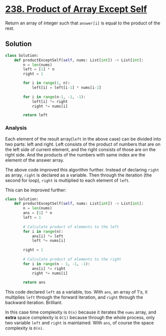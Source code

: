 # [238. Product of Array Except Self](https://leetcode.com/problems/product-of-array-except-self/?envType=daily-question&envId=2024-03-15)

Return an array of integer such that `answer[i]` is equal to the product of the rest.

## Solution

```python
class Solution:
    def productExceptSelf(self, nums: List[int]) -> List[int]:
        n = len(nums)
        left = [1] * n
        right = 1

        for i in range(1, n):
            left[i] = left[i-1] * nums[i-1]
        
        for i in range(n-1, -1, -1):
            left[i] *= right
            right *= nums[i]

        return left
```

### Analysis
Each element of the result array(`left` in the above case) can be divided into two parts: left and right. Left consists of the product of numbers that are on the left side of current element, and the right consists of those are on the right side. And the products of the numbers with same index are the element of the answer array.

The above code improved this algorithm further. Instead of declaring `right` as array, `right` is declared as a variable. Then through the iteration (the second for loop), `right` is multiplied to each element of `left`.

This can be improved further:

```python
class Solution:
    def productExceptSelf(self, nums: List[int]) -> List[int]:
        n = len(nums)
        ans = [1] * n
        left = 1
        
        # Calculate product of elements to the left
        for i in range(n):
            ans[i] *= left
            left *= nums[i]
        
        right = 1
        
        # Calculate product of elements to the right
        for i in range(n - 1, -1, -1):
            ans[i] *= right
            right *= nums[i]
        
        return ans
```

This code declared `left` as a variable, too. With `ans`, an array of 1's, it multiplies `left` through the forward iteration, and `right` through the backward iteration. Brilliant.

In this case time complexity is `O(n)` because it iterates the `nums` array, and **extra** space complexity is `O(1)` because through the whole process, only two variable `left`  and `right` is maintained. With `ans`, of course the space complexity is `O(n)`.